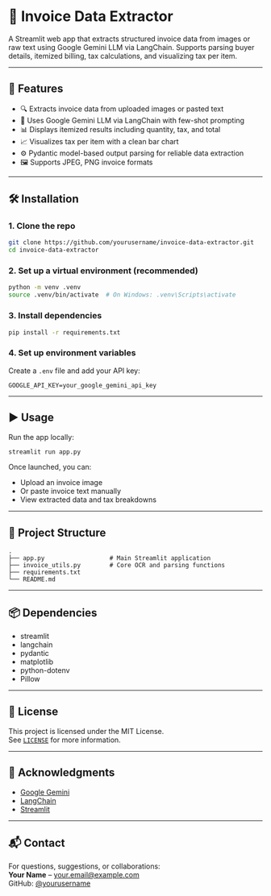 # 🧾 Invoice Data Extractor

A Streamlit web app that extracts structured invoice data from images or raw text using Google Gemini LLM via LangChain. Supports parsing buyer details, itemized billing, tax calculations, and visualizing tax per item.

---

## 📌 Features

- 🔍 Extracts invoice data from uploaded images or pasted text
- 🧠 Uses Google Gemini LLM via LangChain with few-shot prompting
- 📊 Displays itemized results including quantity, tax, and total
- 📈 Visualizes tax per item with a clean bar chart
- ⚙️ Pydantic model-based output parsing for reliable data extraction
- 🖼️ Supports JPEG, PNG invoice formats

---

## 🛠️ Installation

### 1. Clone the repo

```bash
git clone https://github.com/yourusername/invoice-data-extractor.git
cd invoice-data-extractor
```

### 2. Set up a virtual environment (recommended)

```bash
python -m venv .venv
source .venv/bin/activate  # On Windows: .venv\Scripts\activate
```

### 3. Install dependencies

```bash
pip install -r requirements.txt
```

### 4. Set up environment variables

Create a `.env` file and add your API key:

```env
GOOGLE_API_KEY=your_google_gemini_api_key
```

---

## ▶️ Usage

Run the app locally:

```bash
streamlit run app.py
```

Once launched, you can:
- Upload an invoice image
- Or paste invoice text manually
- View extracted data and tax breakdowns

---

## 📂 Project Structure

```
.
├── app.py                  # Main Streamlit application
├── invoice_utils.py        # Core OCR and parsing functions
├── requirements.txt
└── README.md
```

---

## 📦 Dependencies

- streamlit
- langchain
- pydantic
- matplotlib
- python-dotenv
- Pillow

---

## 📜 License

This project is licensed under the MIT License.  
See [`LICENSE`](LICENSE) for more information.

---

## 🙌 Acknowledgments

- [Google Gemini](https://deepmind.google/technologies/gemini/)
- [LangChain](https://www.langchain.com/)
- [Streamlit](https://streamlit.io/)

---

## 📬 Contact

For questions, suggestions, or collaborations:  
**Your Name** – [your.email@example.com](mailto:marawan.abdellah0@gmail.com)  
GitHub: [@yourusername](https://github.com/MarwanAbedllah)
